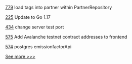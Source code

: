 
[779](https://github.com/hyperledger-labs/business-partner-agent/pull/779) load tags into partner within PartnerRepository

[225](https://github.com/hyperledger/firefly-ethconnect/pull/225) Update to Go 1.17

[434](https://github.com/hyperledger-labs/orion-server/pull/434) change server test port

[575](https://github.com/hyperledger-labs/blockchain-carbon-accounting/pull/575) Add Avalanche testnet contract addresses to frontend

[574](https://github.com/hyperledger-labs/blockchain-carbon-accounting/pull/574) postgres emissionfactorApi 


[See more >>>](https://start-here.hyperledger.org/pull-requests)
